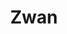 ---
title: "Zwan"
summary: "Zwan was an American alternative rock supergroup that was formed by Billy Corgan and Jimmy Chamberlin, lead singer/guitarist and drummer of The Smashing Pumpkins respectively, after they disbanded in December 2000. Other members included bassist Paz Lenchantin, of A Perfect Circle, and guitarists David Pajo, of Slint, and Matt Sweeney of various prior bands and projects. The band released only one album, Mary Star of the Sea, in 2003, before breaking up acrimoniously that same year during their world tour to promote the album. Following the disbanding, Corgan released a solo album, TheFutureEmbrace before reforming the Smashing Pumpkins in 2005, with Chamberlin in 2006. Despite allusions to multiple albums' worth of material written by band members, no further material has surfaced beyond their only studio album, and none of the material has ever been revisited in performances by any of the members outside of a brief 2017 tour by Corgan. In his solo shows in the summer of 2019, Corgan played \"Honestly\" and \"Endless Summer\" on his European summer tour at some dates."
slug: "zwan"
image: "zwan.jpg"
apple_music_artist_url: "None"
wikipedia_url: "https://en.wikipedia.org/wiki/Zwan"
---